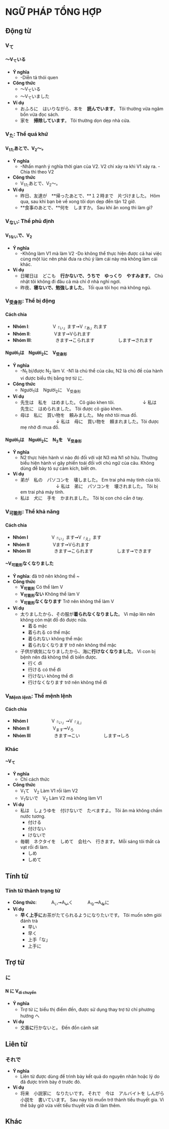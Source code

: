 # NGỮ PHÁP TỔNG HỢP
## Động từ
### V<sub>て</sub>
#### ～V<sub>て</sub>いる<!-- fold -->
- **Ý nghĩa**
  - -Diễn tả thói quen
- **Công thức**
  - ～V<sub>て</sub>いる
  - ～V<sub>て</sub>いました
- **Ví dụ**
  - おふろに　はいりながら、本を　**読んでいます**。
    Tôi thường vừa ngâm bồn vừa đọc sách.
  - 家を　**掃除しています**。
    Tôi thường dọn dẹp nhà cửa.
### V<sub>た</sub>: Thể quá khứ
#### V<sub>1た</sub>あとで、V<sub>2</sub>～。<!-- fold -->
- **Ý nghĩa**
  - -Nhấn mạnh ý nghĩa thời gian
    của V2. V2 chỉ xảy ra khi V1
    xảy ra.
    -Chia thì theo V2
- **Công thức**
  - V<sub>1た</sub>あとで、V<sub>2</sub>～。
- **Ví dụ**
  - 昨日、友達が　**帰ったあとで、**１２時まで　片づけました。
    Hôm qua, sau khi bạn bè về xong tôi dọn dẹp đến tận 12 giờ.
  - **食事のあとで、**何を　しますか。
    Sau khi ăn xong thì làm gì?
### V<sub>ない</sub>: Thể phủ định
#### V<sub>1ない</sub>で、V<sub>2</sub><!-- fold -->
- **Ý nghĩa**
  - -Không làm V1 mà làm V2
    -Do không thể thực hiện
    được cả hai việc cùng
    một lúc nên phải đưa ra
    chủ ý làm cái này mà
    không làm cái khác.
- **Ví dụ**
  - 日曜日は　どこも　**行かないで、うちで　ゆっくり　やすみます**。
    Chủ nhật tôi không đi đâu cả mà chỉ ở nhà nghỉ ngơi.
  - 昨夜、**寝ないで、勉強しました**。
    Tối qua tôi học mà không ngủ.
### V<sub>受身形</sub>: Thể bị động
#### Cách chia
- **Nhóm I**:
　　　　　V<sub>「い」</sub>ます➞V<sub>「あ」</sub>れます
- **Nhóm II**:
　　　　　Vます➞Vられます
- **Nhóm III**: 
　　　　　きます➞こられます
　　　　　します➞されます
#### Người<sub>1</sub>は　Người<sub>2</sub>に　V<sub>受身形</sub> <!-- fold -->
- **Ý nghĩa**
  - -N<sub>1</sub> bị/được N<sub>2</sub> làm V.
  -N1 là chủ thể của câu,
  N2 là chủ đề của hành 
  vi được biểu thị bằng
  trợ từ に.
- **Công thức**
  - Người<sub>1</sub>は　Người<sub>2</sub>に　V<sub>受身形</sub>
- **Ví dụ**
  - 先生は　私を　はめました。 Cô giáo khen tôi.
    　　　　　　↓
    私は　先生に　はめられました。 Tôi được cô giáo khen.
  - 母は　私に　買い物を　頼みました。 Mẹ nhờ tôi mua đồ.
    　　　　　　　　↓
    私は　母に　買い物を　頼まれました。Tôi được mẹ nhờ đi mua đồ.
#### Người<sub>1</sub>は　Người<sub>2</sub>に　N<sub>3</sub>を　V<sub>受身形</sub><!-- fold -->
- **Ý nghĩa**
  - N2 thực hiện hành vi nào đó
    đối với vật N3 mà N1 sở hữu.
    Thường biểu hiện hành vi gây
    phiền toái đối với chủ ngữ
    của câu. Không dùng để bày
    tỏ sự cảm kích, biết ơn.
- **Ví dụ**
  - 弟が　私の　パソコンを　壊しました。
    Em trai phá máy tính của tôi.
    　　　　　　　　↓
    私は　弟に　パソコンを　壊されました。
    Tôi bị em trai phá máy tính.
  - 私は　犬に　手を　かまれました。
    Tôi bị con chó cắn ở tay.
### V<sub>可能形</sub>: Thể khả năng
#### Cách chia
- **Nhóm I**
　　　　　V<sub>「い」</sub>ます➞V<sub>「え」</sub>ます
- **Nhóm II**
　　　　　Vます➞Vられます
- **Nhóm III**
　　　　　きます➞こられます
　　　　　します➞できます
#### ~V<sub>可能形</sub>なくなりました <!-- fold -->
- **Ý nghĩa**: đã trở nên không thể ~
- **Công thức**
  - **V<sub>可能形</sub>**
  Có thể làm V
  - **V<sub>可能形</sub>ない**
  Không thể làm V
  - **V<sub>可能形</sub>なくなります**
  Trở nên không thể làm V
- **Ví dụ**
  - 太りましたから、その服が**着られなくなりました**。
  Vì mập lên nên không còn mặt đồ đó được nữa.
    - 着る
    mặc
    - 着られる
    có thể mặc
    - 着られない
    không thể mặc
    - 着られなくなります
    trở nên không thể mặc
  - 子供が病気になりましたから、海に**行けなくなりました**。
  Vì con bị bệnh nên đã không thể đi biển được.
    - 行く
    đi
    - 行ける
    có thể đi
    - 行けない
    không thể đi
    - 行けなくなります
    trở nên không thể đi
### V<sub>Mệnh lệnh</sub>: Thể mệnh lệnh
#### Cách chia
- **Nhóm I**
　　　　　V<sub>「い」</sub>➞V<sub>「え」</sub>
- **Nhóm II**
　　　　　V<sub>ます</sub>➞V<sub>ろ</sub>
- **Nhóm III**
　　　　　きます➞こい
　　　　　します➞しろ
### Khác
#### ~V<sub>て</sub> <!-- fold -->
- **Ý nghĩa**
  - Chỉ cách thức
- **Công thức**
  - V<sub>1</sub>て　V<sub>2</sub>
  Làm V1 rồi làm V2
  - V<sub>1</sub>ないで　V<sub>2</sub>
  Làm V2 mà không làm V1
- **Ví dụ**
  - 私は　しょうゆを　付けないで　たべますよ。
  Tôi ăn mà không chấm nước tương.
    - 付ける
    - 付けない
    - けないで
  - 毎朝　ネクタイを　しめて　会社へ　行きます。
  Mỗi sáng tôi thắt cà vạt rồi đi làm.
    - しめ
    - しめて
## Tính từ
### Tính từ thành trạng từ <!-- fold -->
- **Công thức**: 
　　　A<sub>い</sub>➞A<sub><del>い</del></sub>く
　　　A<sub>な</sub>➞A<sub><del>な</del></sub>に
- **Ví dụ**
  - **早く上手に**お茶がたてられるようになりたいです。
  Tôi muốn sớm giỏi đánh trà
    - 早い
    - 早く
    - 上手「な」
    - 上手に
## Trợ từ
### に
#### N **に** V<sub>di chuyển</sub> <!-- fold -->
- **Ý nghĩa**
  - Trợ từ に biểu thị điểm đến,
được sử dụng thay trợ từ chỉ phương hướng へ 
- **Ví dụ**
  - 交番**に**行かないと。
  Đến đồn cảnh sát
## Liên từ
### それで<!-- fold -->
- **Ý nghĩa**
  - Liên từ được dùng để trình bày
    kết quả do nguyên nhân hoặc lý
    do đã được trình bày ở trước đó.
- **Ví dụ**
  - 将来　小説家に　なりたいです。
    それで　今は　アルバイトを
    しんがら　小説を　書いています。
    Sau này tôi muốn trở thành
    tiểu thuyết gia. Vì thế bây
    giờ vừa viết tiểu thuyết
    vừa đi làm thêm. 
## Khác

